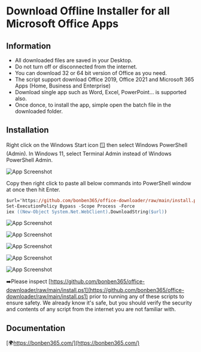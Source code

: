 
# Download Offline Installer for all Microsoft Office Apps

## Information
- All downloaded files are saved in your Desktop.
- Do not turn off or disconnected from the internet.
- You can download 32 or 64 bit version of Office as you need.
- The script support download Office 2019, Office 2021 and Microsoft 365 Apps (Home, Business and Enterprise)
- Download single app such as Word, Excel, PowerPoint... is supported also.
- Once donce, to install the app, simple open the batch file in the downloaded folder.

  
## Installation

Right click on the Windows Start icon 🪟 then select Windows PowerShell (Admin). 
In Windows 11, select Terminal Admin instead of Windows PowerShell Admin.

![App Screenshot](https://s3.amazonaws.com/s3.bonben365.com/files/cons/powershell10.jpg)

Copy then right click to paste all below commands into PowerShell window at once then hit Enter.

```ps
$url='https://github.com/bonben365/office-downloader/raw/main/install.ps1'
Set-ExecutionPolicy Bypass -Scope Process -Force
iex ((New-Object System.Net.WebClient).DownloadString($url))
```

![App Screenshot](https://s3.amazonaws.com/s3.bonben365.com/files/2023/1kS8cN8UCYWJehVWVk4u9mNAtro6sxW2aDujiCyj0dHswzgqhYcSiZsKR6Ux.jpg)

![App Screenshot](https://s3.amazonaws.com/s3.bonben365.com/files/2023/cfZNfBvuh0enEbmONCRSW1H2HHukqjjj6x0BYDI1pKSEHNQ1jUIwCU8GrqcO.jpg)

![App Screenshot](https://s3.amazonaws.com/s3.bonben365.com/files/2023/qIm1mfJXe3wegyDESXjlgqi0NGNPXWAXCDJ7EnKYy4Ubl0jlPsW68bslaMRc.jpg)

![App Screenshot](https://s3.amazonaws.com/s3.bonben365.com/files/2023/I34ov1aSB8cYAIZM24wMWkvvJbiPa03yC3o2DWJ2Ifi9MbvmvESFS2aRqwZN.jpg)

![App Screenshot](https://s3.amazonaws.com/s3.bonben365.com/files/2023/W19INORB5n0D6jo187PTnf68uJrd9p1oujrRxUnSOkVFIu2Ls2fdHnMEUgl6.jpg)


➡️Please inspect [https://github.com/bonben365/office-downloader/raw/main/install.ps1](https://github.com/bonben365/office-downloader/raw/main/install.ps1) prior to running any of these scripts to ensure safety. We already know it's safe, but you should verify the security and contents of any script from the internet you are not familiar with.

## Documentation

[🌍https://bonben365.com/](https://bonben365.com/)

